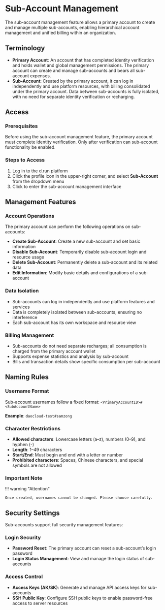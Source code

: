 # Sub-Account Management

The sub-account management feature allows a primary account to create and manage multiple sub-accounts, enabling hierarchical account management and unified billing within an organization.

## Terminology

- **Primary Account**: An account that has completed identity verification and holds wallet and global management permissions. The primary account can create and manage sub-accounts and bears all sub-account expenses.  
- **Sub-Account**: Created by the primary account, it can log in independently and use platform resources, with billing consolidated under the primary account. Data between sub-accounts is fully isolated, with no need for separate identity verification or recharging.

## Access

### Prerequisites

Before using the sub-account management feature, the primary account must complete identity verification. Only after verification can sub-account functionality be enabled.

### Steps to Access

1. Log in to the d.run platform  
2. Click the profile icon in the upper-right corner, and select **Sub-Account** from the dropdown menu  
3. Click to enter the sub-account management interface  

## Management Features

### Account Operations

The primary account can perform the following operations on sub-accounts:

- **Create Sub-Account**: Create a new sub-account and set basic information  
- **Disable Sub-Account**: Temporarily disable sub-account login and resource usage  
- **Delete Sub-Account**: Permanently delete a sub-account and its related data  
- **Edit Information**: Modify basic details and configurations of a sub-account  

### Data Isolation

- Sub-accounts can log in independently and use platform features and services  
- Data is completely isolated between sub-accounts, ensuring no interference  
- Each sub-account has its own workspace and resource view  

### Billing Management

- Sub-accounts do not need separate recharges; all consumption is charged from the primary account wallet  
- Supports expense statistics and analysis by sub-account  
- Bills and transaction details show specific consumption per sub-account  

## Naming Rules

### Username Format

Sub-account usernames follow a fixed format: `<PrimaryAccountID>#<SubAccountName>`

**Example**: `daocloud-test#samzong`

### Character Restrictions

- **Allowed characters**: Lowercase letters (a–z), numbers (0–9), and hyphen (-)  
- **Length**: 1–49 characters  
- **Start/End**: Must begin and end with a letter or number  
- **Prohibited characters**: Spaces, Chinese characters, and special symbols are not allowed  

### Important Note

!!! warning "Attention"

    Once created, usernames cannot be changed. Please choose carefully.

## Security Settings

Sub-accounts support full security management features:

### Login Security

- **Password Reset**: The primary account can reset a sub-account’s login password  
- **Login Status Management**: View and manage the login status of sub-accounts  

### Access Control

- **Access Keys (AK/SK)**: Generate and manage API access keys for sub-accounts  
- **SSH Public Key**: Configure SSH public keys to enable password-free access to server resources  
